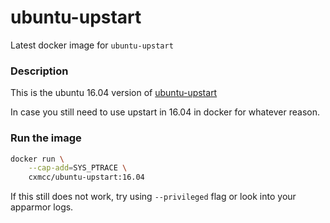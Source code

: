 # ubuntu-upstart

Latest docker image for `ubuntu-upstart`

### Description

This is the ubuntu 16.04 version of [ubuntu-upstart](https://hub.docker.com/_/ubuntu-upstart/)

In case you still need to use upstart in 16.04 in docker for whatever reason.

### Run the image

```sh
docker run \
    --cap-add=SYS_PTRACE \
    cxmcc/ubuntu-upstart:16.04
```

If this still does not work, try using `--privileged` flag or look into your apparmor logs.
